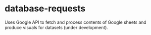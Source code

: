 # database-requests
Uses Google API to fetch and process contents of Google sheets and produce visuals for datasets (under development).
